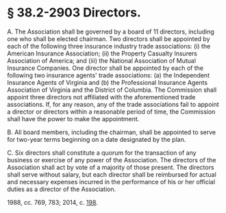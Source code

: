 # § 38.2-2903 Directors.

<p>A. The Association shall be governed by a board of 11 directors, including one who shall be elected chairman. Two directors shall be appointed by each of the following three insurance industry trade associations: (i) the American Insurance Association; (ii) the Property Casualty Insurers Association of America; and (iii) the National Association of Mutual Insurance Companies. One director shall be appointed by each of the following two insurance agents' trade associations: (a) the Independent Insurance Agents of Virginia and (b) the Professional Insurance Agents Association of Virginia and the District of Columbia. The Commission shall appoint three directors not affiliated with the aforementioned trade associations. If, for any reason, any of the trade associations fail to appoint a director or directors within a reasonable period of time, the Commission shall have the power to make the appointment.</p><p>B. All board members, including the chairman, shall be appointed to serve for two-year terms beginning on a date designated by the plan.</p><p>C. Six directors shall constitute a quorum for the transaction of any business or exercise of any power of the Association. The directors of the Association shall act by vote of a majority of those present. The directors shall serve without salary, but each director shall be reimbursed for actual and necessary expenses incurred in the performance of his or her official duties as a director of the Association.</p><p>1988, cc. 769, 783; 2014, c. <a href='http://lis.virginia.gov/cgi-bin/legp604.exe?141+ful+CHAP0198'>198</a>.</p>